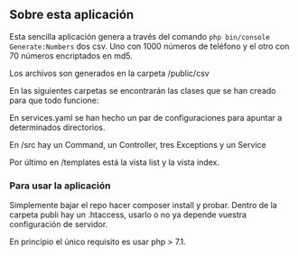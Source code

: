 ## Sobre esta aplicación
Esta sencilla aplicación genera a 
través del comando `php bin/console Generate:Numbers` 
dos csv. Uno con 1000 números de teléfono y el otro con 70 números encriptados
en md5.

Los archivos son generados en la carpeta /public/csv

En las siguientes carpetas se encontrarán las clases que se han creado
para que todo funcione:

En services.yaml se han hecho un par de configuraciones para apuntar a determinados directorios.

En /src hay un Command, un Controller, tres Exceptions y un Service

Por último en /templates está la vista list y la vista index.

### Para usar la aplicación
Simplemente bajar el repo hacer composer install y probar. 
Dentro de la carpeta publi hay un .htaccess, usarlo o no ya depende vuestra configuración
de servidor.

En principio el único requisito es usar php > 7.1.
